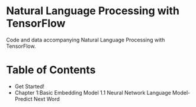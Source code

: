# Natural Language Processing with TensorFlow
Code and data accompanying Natural Language Processing with TensorFlow.  
# Table of Contents
* Get Started!
* Chapter 1:Basic Embedding Model
1.1 Neural Network Language Model-Predict Next Word

